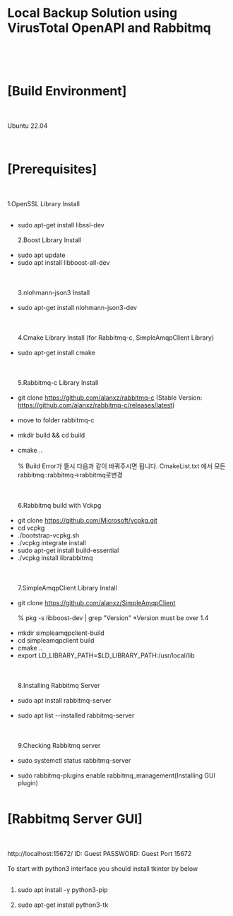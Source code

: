 # Local Backup Solution using VirusTotal OpenAPI and Rabbitmq
<br/><br/><br/>
# [Build Environment]
<br/><br/>
Ubuntu 22.04
<br/><br/><br/>
# [Prerequisites]
<br/><br/>
1.OpenSSL Library Install
<br/><br/>
* sudo apt-get install libssl-dev 
<br/><br/>
2.Boost Library Install
<br/><br/>
* sudo apt update
* sudo apt install libboost-all-dev
<br/><br/>
<br/><br/>
3.nlohmann-json3 Install
<br/><br/>
* sudo apt-get install nlohmann-json3-dev
<br/><br/>
<br/><br/>
4.Cmake Library Install (for Rabbitmq-c, SimpleAmqpClient Library)
<br/><br/>
* sudo apt-get install cmake
<br/><br/>
<br/><br/>
5.Rabbitmq-c Library Install
<br/><br/>
* git clone https://github.com/alanxz/rabbitmq-c (Stable Version: https://github.com/alanxz/rabbitmq-c/releases/latest)
<br/><br/>
* move to folder rabbitmq-c
<br/><br/>
* mkdir build && cd build
<br/><br/>
* cmake ..
<br/><br/>
% Build Error가 뜰시 다음과 같이 바꿔주시면 됩니다. CmakeList.txt 에서 모든 rabbitmq::rabbitmq->rabbitmq로변경
<br/><br/>
<br/><br/>
6.Rabbitmq build with Vckpg
<br/><br/>
* git clone https://github.com/Microsoft/vcpkg.git
* cd vcpkg
* ./bootstrap-vcpkg.sh
* ./vcpkg integrate install
* sudo apt-get install build-essential
* ./vcpkg install librabbitmq
<br/><br/>
<br/><br/>
7.SimpleAmqpClient Library Install
<br/><br/>
* git clone https://github.com/alanxz/SimpleAmqpClient
<br/><br/>
% pkg -s libboost-dev | grep "Version" *Version must be over 1.4
<br/><br/>
* mkdir simpleamqpclient-build
* cd simpleamqpclient build
* cmake ..
* export LD_LIBRARY_PATH=$LD_LIBRARY_PATH:/usr/local/lib
<br/><br/>
<br/><br/>
8.Installing Rabbitmq Server
<br/><br/>
* sudo apt install rabbitmq-server
<br/><br/>
* sudo apt list --installed rabbitmq-server
<br/><br/>
<br/><br/>
9.Checking Rabbitmq server
<br/><br/>
* sudo systemctl status rabbitmq-server
<br/><br/>
* sudo rabbitmq-plugins enable rabbitmq_management(Installing GUI plugin)
<br/><br/>
# [Rabbitmq Server GUI] 
<br/><br/>
http://localhost:15672/ 
ID: Guest 
PASSWORD: Guest Port 15672
<br/><br/>
To start with python3 interface you should install tkinter by below 
<br/><br/>
1. sudo apt install -y python3-pip
<br/><br/>   
2. sudo apt-get install python3-tk
<br/><br/>

